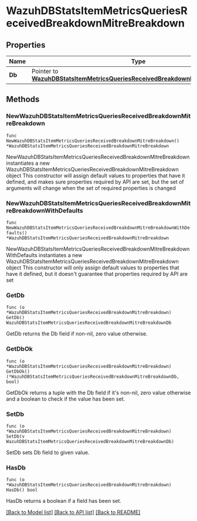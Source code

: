 # WazuhDBStatsItemMetricsQueriesReceivedBreakdownMitreBreakdown

## Properties

Name | Type | Description | Notes
------------ | ------------- | ------------- | -------------
**Db** | Pointer to [**WazuhDBStatsItemMetricsQueriesReceivedBreakdownMitreBreakdownDb**](WazuhDBStatsItemMetricsQueriesReceivedBreakdownMitreBreakdownDb.md) |  | [optional] 

## Methods

### NewWazuhDBStatsItemMetricsQueriesReceivedBreakdownMitreBreakdown

`func NewWazuhDBStatsItemMetricsQueriesReceivedBreakdownMitreBreakdown() *WazuhDBStatsItemMetricsQueriesReceivedBreakdownMitreBreakdown`

NewWazuhDBStatsItemMetricsQueriesReceivedBreakdownMitreBreakdown instantiates a new WazuhDBStatsItemMetricsQueriesReceivedBreakdownMitreBreakdown object
This constructor will assign default values to properties that have it defined,
and makes sure properties required by API are set, but the set of arguments
will change when the set of required properties is changed

### NewWazuhDBStatsItemMetricsQueriesReceivedBreakdownMitreBreakdownWithDefaults

`func NewWazuhDBStatsItemMetricsQueriesReceivedBreakdownMitreBreakdownWithDefaults() *WazuhDBStatsItemMetricsQueriesReceivedBreakdownMitreBreakdown`

NewWazuhDBStatsItemMetricsQueriesReceivedBreakdownMitreBreakdownWithDefaults instantiates a new WazuhDBStatsItemMetricsQueriesReceivedBreakdownMitreBreakdown object
This constructor will only assign default values to properties that have it defined,
but it doesn't guarantee that properties required by API are set

### GetDb

`func (o *WazuhDBStatsItemMetricsQueriesReceivedBreakdownMitreBreakdown) GetDb() WazuhDBStatsItemMetricsQueriesReceivedBreakdownMitreBreakdownDb`

GetDb returns the Db field if non-nil, zero value otherwise.

### GetDbOk

`func (o *WazuhDBStatsItemMetricsQueriesReceivedBreakdownMitreBreakdown) GetDbOk() (*WazuhDBStatsItemMetricsQueriesReceivedBreakdownMitreBreakdownDb, bool)`

GetDbOk returns a tuple with the Db field if it's non-nil, zero value otherwise
and a boolean to check if the value has been set.

### SetDb

`func (o *WazuhDBStatsItemMetricsQueriesReceivedBreakdownMitreBreakdown) SetDb(v WazuhDBStatsItemMetricsQueriesReceivedBreakdownMitreBreakdownDb)`

SetDb sets Db field to given value.

### HasDb

`func (o *WazuhDBStatsItemMetricsQueriesReceivedBreakdownMitreBreakdown) HasDb() bool`

HasDb returns a boolean if a field has been set.


[[Back to Model list]](../README.md#documentation-for-models) [[Back to API list]](../README.md#documentation-for-api-endpoints) [[Back to README]](../README.md)


